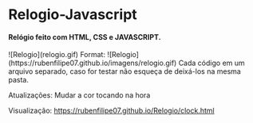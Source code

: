 # Relogio-Javascript
<h4>Relógio feito com HTML, CSS e JAVASCRIPT. </h4>
![Relogio](relogio.gif)
Format: ![Relogio](https://rubenfilipe07.github.io/imagens/relogio.gif)
Cada código em um arquivo separado, caso for testar não esqueça de deixá-los na mesma pasta.

Atualizações: Mudar a cor tocando na hora

Visualização: https://rubenfilipe07.github.io/Relogio/clock.html
